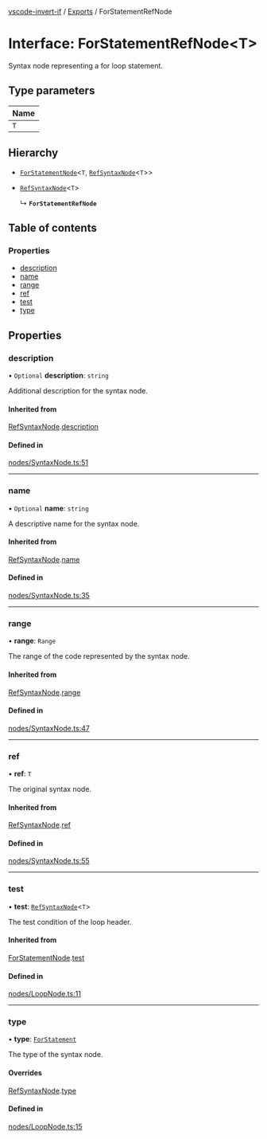 [vscode-invert-if](../README.md) / [Exports](../modules.md) / ForStatementRefNode

# Interface: ForStatementRefNode<T\>

Syntax node representing a for loop statement.

## Type parameters

| Name |
| :------ |
| `T` |

## Hierarchy

- [`ForStatementNode`](ForStatementNode.md)<`T`, [`RefSyntaxNode`](RefSyntaxNode.md)<`T`\>\>

- [`RefSyntaxNode`](RefSyntaxNode.md)<`T`\>

  ↳ **`ForStatementRefNode`**

## Table of contents

### Properties

- [description](ForStatementRefNode.md#description)
- [name](ForStatementRefNode.md#name)
- [range](ForStatementRefNode.md#range)
- [ref](ForStatementRefNode.md#ref)
- [test](ForStatementRefNode.md#test)
- [type](ForStatementRefNode.md#type)

## Properties

### description

• `Optional` **description**: `string`

Additional description for the syntax node.

#### Inherited from

[RefSyntaxNode](RefSyntaxNode.md).[description](RefSyntaxNode.md#description)

#### Defined in

[nodes/SyntaxNode.ts:51](https://github.com/1nVitr0/plugin-vscode-invert-if/blob/d1df971/packages/api/src/nodes/SyntaxNode.ts#L51)

___

### name

• `Optional` **name**: `string`

A descriptive name for the syntax node.

#### Inherited from

[RefSyntaxNode](RefSyntaxNode.md).[name](RefSyntaxNode.md#name)

#### Defined in

[nodes/SyntaxNode.ts:35](https://github.com/1nVitr0/plugin-vscode-invert-if/blob/d1df971/packages/api/src/nodes/SyntaxNode.ts#L35)

___

### range

• **range**: `Range`

The range of the code represented by the syntax node.

#### Inherited from

[RefSyntaxNode](RefSyntaxNode.md).[range](RefSyntaxNode.md#range)

#### Defined in

[nodes/SyntaxNode.ts:47](https://github.com/1nVitr0/plugin-vscode-invert-if/blob/d1df971/packages/api/src/nodes/SyntaxNode.ts#L47)

___

### ref

• **ref**: `T`

The original syntax node.

#### Inherited from

[RefSyntaxNode](RefSyntaxNode.md).[ref](RefSyntaxNode.md#ref)

#### Defined in

[nodes/SyntaxNode.ts:55](https://github.com/1nVitr0/plugin-vscode-invert-if/blob/d1df971/packages/api/src/nodes/SyntaxNode.ts#L55)

___

### test

• **test**: [`RefSyntaxNode`](RefSyntaxNode.md)<`T`\>

The test condition of the loop header.

#### Inherited from

[ForStatementNode](ForStatementNode.md).[test](ForStatementNode.md#test)

#### Defined in

[nodes/LoopNode.ts:11](https://github.com/1nVitr0/plugin-vscode-invert-if/blob/d1df971/packages/api/src/nodes/LoopNode.ts#L11)

___

### type

• **type**: [`ForStatement`](../enums/SyntaxNodeType.md#forstatement)

The type of the syntax node.

#### Overrides

[RefSyntaxNode](RefSyntaxNode.md).[type](RefSyntaxNode.md#type)

#### Defined in

[nodes/LoopNode.ts:15](https://github.com/1nVitr0/plugin-vscode-invert-if/blob/d1df971/packages/api/src/nodes/LoopNode.ts#L15)

